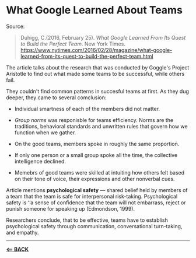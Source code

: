 # What Google Learned About Teams

Source:
>Duhigg, C.(2016, February 25). *What Google Learned From Its Quest to Build the Perfect Team*. New York Times. https://www.nytimes.com/2016/02/28/magazine/what-google-learned-from-its-quest-to-build-the-perfect-team.html

The article talks about the research that was conducted by Goggle's Project Aristotle to find out what made some teams to be successful, while others fail.

They couldn't find common patterns in succesful teams at first. As they dug deeper, they came to several comclusion:


- Individual smartness of each of the members did not matter.

- *Group norms* was responisble for teams efficiency. Norms are the traditions, behavioral standards and unwritten rules that govern how we function when we gather.

- On the good teams, members spoke in roughly the same proportion.

- If only one person or a small group spoke all the time, the collective intelligence declined.

- Memebrs of good teams were skilled at intuiting how others felt based on their tone of voice, their expressions and other nonverbal cues.

Article mentions **psychological safety** — shared belief held by members of a team that the team is safe for interpersonal risk-taking. Psychological safety is ‘‘a sense of confidence that the team will not embarrass, reject or punish someone for speaking up (Edmondson, 1999).

Researchers conclude, that to be effective, teams have to establish psychological safety through communication, conversational turn-taking, and empathy.

-----

[**<== BACK**](201-toc.md)

